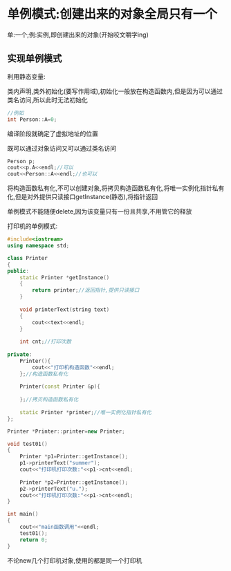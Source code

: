# 单例模式:创建出来的对象全局只有一个

单:一个;例:实例,即创建出来的对象(开始咬文嚼字ing)

## 实现单例模式

利用静态变量:

类内声明,类外初始化(要写作用域),初始化一般放在构造函数内,但是因为可以通过类名访问,所以此时无法初始化

```c++
//例如
int Person::A=0;
```

编译阶段就确定了虚拟地址的位置

既可以通过对象访问又可以通过类名访问

```c++
Person p;
cout<<p.A<<endl;//可以
cout<<Person::A<<endl;//也可以
```

将构造函数私有化,不可以创建对象,将拷贝构造函数私有化,将唯一实例化指针私有化,但是对外提供只读接口getInstance(静态),将指针返回

单例模式不能随便delete,因为该变量只有一份且共享,不用管它的释放

打印机的单例模式:

```c++
#include<iostream>
using namespace std;

class Printer
{
public:
    static Printer *getInstance()
    {
        return printer;//返回指针,提供只读接口
    }
    
    void printerText(string text)
    {
        cout<<text<<endl;
    }
    
    int cnt;//打印次数
    
private:
    Printer(){
        cout<<"打印机构造函数"<<endl;
    };//构造函数私有化
    
    Printer(const Printer &p){
        
    };//拷贝构造函数私有化
    
    static Printer *printer;//唯一实例化指针私有化
};

Printer *Printer::printer=new Printer;

void test01()
{
    Printer *p1=Printer::getInstance();
    p1->printerText("summer");
    cout<<"打印机打印次数:"<<p1->cnt<<endl;
    
    Printer *p2=Printer::getInstance();
    p2->printerText("u.");
    cout<<"打印机打印次数:"<<p1->cnt<<endl;
}

int main()
{
    cout<<"main函数调用"<<endl;
    test01();
    return 0;
}
```

不论new几个打印机对象,使用的都是同一个打印机